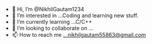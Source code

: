 - 👋 Hi, I’m @NikhilGautam1234
- 👀 I’m interested in ...Coding and learning new stuff.
- 🌱 I’m currently learning ...C/C++
- 💞️ I’m looking to collaborate on ...
- 📫 How to reach me ...nikhilgautam55863@gmail.com

<!---
NikhilGautam1234/NikhilGautam1234 is a ✨ special ✨ repository because its `README.md` (this file) appears on your GitHub profile.
You can click the Preview link to take a look at your changes.
--->
